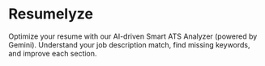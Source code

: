 # Resumelyze
Optimize your resume with our AI-driven Smart ATS Analyzer (powered by Gemini). Understand your job description match, find missing keywords, and improve each section.

